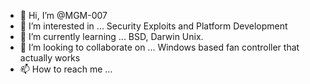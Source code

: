 - 👋 Hi, I’m @MGM-007
- 👀 I’m interested in ...  Security Exploits and Platform Development
- 🌱 I’m currently learning ... BSD, Darwin Unix.
- 💞️ I’m looking to collaborate on ... Windows based fan controller that actually works
- 📫 How to reach me ...

<!---
MGM-007/MGM-007 is a ✨ special ✨ repository because its `README.md` (this file) appears on your GitHub profile.
You can click the Preview link to take a look at your changes.
--->
